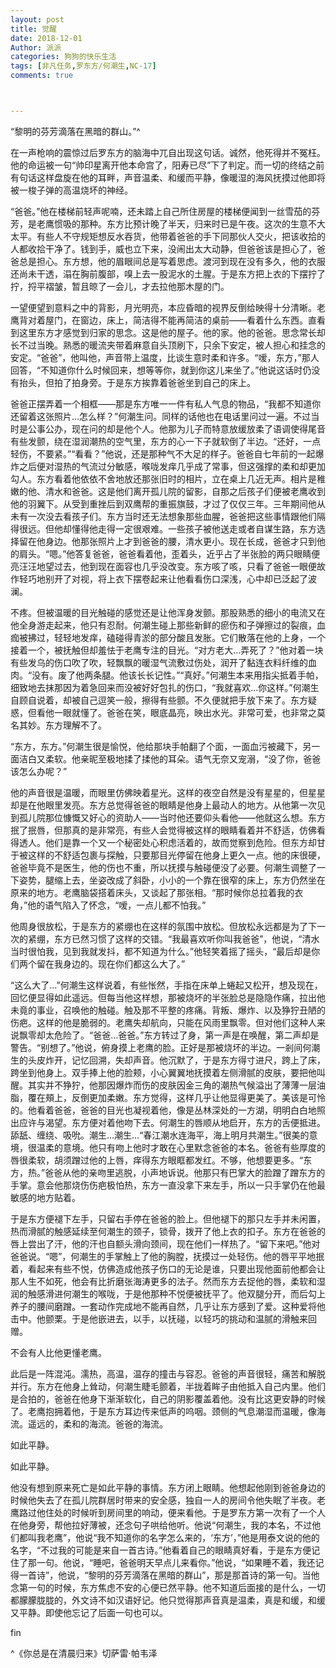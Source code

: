```yaml
---
layout: post
title: 觉醒
date: 2018-12-01
Author: 派派
categories: 狗狗的快乐生活
tags: [非凡任务,罗东方/何潮生,NC-17]
comments: true



---
```




“黎明的芬芳滴落在黑暗的群山。”^

在一声枪响的震惊过后罗东方的脑海中兀自出现这句话。诚然，他死得并不冤枉。他的命运被一句“帅印星离开他本命宫了，阳寿已尽”下了判定。而一切的终结之前有句话这样盘旋在他的耳畔，声音温柔、和缓而平静，像暖湿的海风抚摸过他即将被一梭子弹的高温烧坏的神经。

“爸爸。”他在楼梯前轻声呢喃，还未踏上自己所住房屋的楼梯便闻到一丝雪茄的芬芳，是老鹰惯吸的那种。东方比预计晚了半天，归来时已是午夜。这次的生意不大太平。有些人不守规矩想反水吞货，他带着爸爸的手下同那伙人交火，把该收拾的人都收拾干净了。钱到手，威也立下来，没闹出太大动静，但爸爸该是担心了，爸爸总是担心。东方想，他的眉眼间总是写着思虑。渡河到现在没有多久，他的衣服还尚未干透，溻在胸前腹部，嗅上去一股泥水的土腥。于是东方把上衣的下摆拧了拧，捋平褶皱，暂且晾了一会儿，才去拉他那木屋的门。

一望便望到意料之中的背影，月光明亮，本应昏暗的视界反倒给映得十分清晰。老鹰背对着屋门，在窗边，床上，简洁得不能再简洁的桌前——看着什么东西。直看到这里东方才感觉到归家的思念。这是他的屋子。他的家。他的爸爸。思念常长却长不过当晚。熟悉的暖流夹带着麻意自头顶刷下，只余下安定，被人担心和挂念的安定。“爸爸”，他叫他，声音带上温度，比谈生意时柔和许多。“嗳，东方，”那人回答，“不知道你什么时候回来，想等等你，就到你这儿来坐了。”他说这话时仍没有抬头，但拍了拍身旁。于是东方挨靠着爸爸坐到自己的床上。

爸爸正摆弄着一个相框——那是东方唯一一件有私人气息的物品，“我都不知道你还留着这张照片…怎么样？”何潮生问。同样的话他也在电话里问过一遍。不过当时是公事公办，现在问的却是他个人。他那为儿子而特意放缓放柔了语调使得尾音有些发颤，绕在湿润潮热的空气里，东方的心一下子就软倒了半边。“还好，一点轻伤，不要紧。”“看看？”他说，还是那种气不大足的样子。爸爸自七年前的一起爆炸之后便对湿热的气流过分敏感，喉咙发痒几乎成了常事，但这强撑的柔和却更加勾人。东方看着他依依不舍地放还那张旧时的相片，立在桌上几近无声。相片是稚嫩的他、清水和爸爸。这是他们离开孤儿院的留影，自那之后孩子们便被老鹰收到他的羽翼下。从受到重挫后到双鹰帮的重振旗鼓，才过了仅仅三年。三年期间他从未有一次没去看孩子们。东方当时还无法想象那些血腥，爸爸把这些事情跟他们隔得很远。但他却懂得他走得一定很艰难。一些孩子被他送走或者自谋生路，东方选择留在他身边。他那张照片上才到爸爸的腰，清水更小。现在长成，爸爸才只到他的肩头。“嗯。”他答复爸爸，爸爸看着他，歪着头，近乎占了半张脸的两只眼睛便亮汪汪地望过去，他到现在面容也几乎没改变。东方咳了咳，只看了爸爸一眼便故作轻巧地别开了对视，将上衣下摆卷起来让他看看伤口深浅，心中却已泛起了波澜。

不疼。但被温暖的目光触碰的感觉还是让他浑身发颤。那股熟悉的细小的电流又在他全身游走起来，他只有忍耐。何潮生碰上那些新鲜的瘀伤和子弹擦过的裂痕，血痂被拂过，轻轻地发痒，磕碰得青淤的部分酸且发胀。它们散落在他的上身，一个接着一个，被抚触但却羞怯于老鹰专注的目光。“对方老大…弄死了？”他对着一块有些发乌的伤口吹了吹，轻飘飘的暖湿气流敷过伤处，润开了黏连衣料纤维的血肉。“没有。废了他两条腿。他该长长记性。”“真好。”何潮生本来用指尖抵着手帕，细致地去抹那因为着急回来而没被好好包扎的伤口，“我就喜欢…你这样。”何潮生自顾自说着，却被自己逗笑一般，擦得有些颤。不久便就把手放下来了。东方疑惑，但看他一眼就懂了。爸爸在笑，眼底晶亮，映出水光。非常可爱，也非常之莫名其妙。东方理解不了。

“东方，东方。”何潮生很是愉悦，他给那块手帕翻了个面，一面血污被藏下，另一面洁白又柔软。他亲昵至极地揉了揉他的耳朵。语气无奈又宠溺，“没了你，爸爸该怎么办呢？” 

他的声音很是温暖，而眼里仿佛映着星光。这样的夜空自然是没有星星的，但星星却是在他眼里发亮。东方总觉得爸爸的眼睛是他身上最动人的地方。从他第一次见到孤儿院那位慷慨又好心的资助人——当时他还要仰头看他——他就这么想。东方抿了抿唇，但那真的是非常亮，有些人会觉得被这样的眼睛看着并不舒适，仿佛看得透人。他们是靠一个又一个秘密处心积虑活着的，故而觉察到危险。但东方却甘于被这样的不舒适包裹与探触，只要那目光停留在他身上更久一点。他的床很硬，爸爸毕竟不是医生，他的伤也不重，所以抚摸与触碰便没了必要。何潮生调整了一下姿势，腿缩上去，坐姿改成了斜卧，小小的一个靠在很窄的床上，东方仍然坐在原来的地方。老鹰脑袋搭着床头，又谈起了那张相。“那时候你总拉着我的衣角，”他的语气陷入了怀念，“嗳，一点儿都不怕我。”

他周身很放松，于是东方的紧绷也在这样的氛围中放松。但放松永远都是为了下一次的紧绷，东方已然习惯了这样的交错。“我最喜欢听你叫我爸爸”，他说，“清水当时很怕我，见到我就发抖，都不知道为什么。”他轻笑着摇了摇头，“最后却是你们两个留在我身边的。现在你们都这么大了。”

“这么大了…”何潮生这样说着，有些怅然，手指在床单上蜷起又松开，想及现在，回忆便显得如此遥远。但每当他这样想，那被烧坏的半张脸总是隐隐作痛，拉出他未竟的事业，召唤他的触碰。触及那不平整的疼痛。背叛、爆炸、以及狰狞丑陋的伤疤。这样的他是脆弱的。老鹰失却航向，只能在风雨里飘零。但对他们这种人来说飘零却太危险了。“爸爸…爸爸。”东方转过了身，第一声是在唤醒，第二声却是警告。“别想了。”他说，俯身摸上老鹰的脸。正好是那被烧坏的半边。一剎间何潮生的头皮炸开，记忆回溯，失却声音。他沉默了，于是东方得寸进尺，跨上了床，跨坐到他身上。双手捧上他的脸颊，小心翼翼地抚摸着左侧滑腻的皮肤，要把他叫醒。其实并不狰狞，他那因爆炸而伤的皮肤因金三角的潮热气候溢出了薄薄一层油脂，覆在頰上，反倒更加柔嫩。东方觉得，这样几乎让他显得更美了。美该是可怜的。他看着爸爸，爸爸的目光也凝视着他，像是丛林深处的一方湖，明明白白地照出应许与渴望。东方便对着他吻下去。何潮生的唇顺从地启开，东方的舌便抵进。舔舐、缠绕、吸吮。潮生…潮生…“春江潮水连海平，海上明月共潮生。”很美的意境，很温柔的意境。他只有吻上他时才敢在心里默念爸爸的本名。爸爸有些厚度的唇很柔软，胡须蹭过他的上唇，痒得东方眼眶都发红。不够，他想要更多。“东方，热。”爸爸从他的亲吻里逃脱，小声地诉说。他那只有巴掌大的脸蹭了蹭东方的手掌。意会他那烧伤伤疤极怕热，东方一直没拿下来左手，所以一只手掌仍在他最敏感的地方贴着。

于是东方便褪下左手，只留右手停在爸爸的脸上。但他褪下的那只左手并未闲置，热而滑腻的触感延续至何潮生的颈子，锁骨，拨开了他上衣的扣子。东方在爸爸的唇上尝出了汗，他的汗也自额头滑向颈间，现在他们一样热了。“留下来吧。”他对爸爸说。“嗯”，何潮生的手掌触上了他的胸膛，抚摸过一处轻伤。他的唇平平地抿着，看起来有些不悦，仿佛造成他孩子伤口的无论是谁，只要出现他面前他都会让那人生不如死，他会有比折磨张海涛更多的法子。然而东方去捉他的唇，柔软和湿润的触感滑进何潮生的喉咙，于是他那种不悦便被抚平了。他双腿分开，而后勾上养子的腰间磨蹭。一套动作完成地不能再自然，几乎让东方感到了爱。这种爱将他击中。他颤栗。于是他嵌进去，以手，以抚碰，以轻巧的挑动和温腻的滑触来回赠。

不会有人比他更懂老鹰。

此后是一阵混沌。濡热，高温，温存的撞击与容忍。爸爸的声音很轻，痛苦和解脱并行。东方在他身上耸动，何潮生睫毛颤着，半拢着眸子由他抵入自己内里。他们是合拍的，爸爸在他身下渐渐软化，自己的阴影覆盖着他。没有比这更安静的时候了。老鹰抱拥着他，于是东方耳边传来低声的呜咽。颈侧的气息潮湿而温暖，像海流。遥远的，柔和的海流。爸爸的海流。

如此平静。

如此平静。

他没有想到原来死亡是如此平静的事情。东方闭上眼睛。他想起他刚到爸爸身边的时候他失去了在孤儿院群居时带来的安全感，独自一人的房间令他失眠了半夜。老鹰路过他住处的时候听到房间里的响动，便来看他。于是罗东方第一次有了一个人在他身旁，帮他拉好薄被，还念句子哄给他听。他说“何潮生，我的本名，不过他们都叫我老鹰”，他说“我不知道你的名字怎么来的，‘东方’，”他是用泰文说的他的名字，“不过我的可能是来自一首古诗。”他看着自己的眼睛真好看，于是东方便记住了那一句。他说，“睡吧，爸爸明天早点儿来看你。”他说，“如果睡不着，我还记得一首诗”，他说，“黎明的芬芳滴落在黑暗的群山”，那是那首诗的第一句。当他念第一句的时候，东方焦虑不安的心便已然平静。他不知道后面接的是什么，一切都朦朦胧胧的，外文诗不如汉语好记。他只觉得那声音真是温柔，真是和缓，和缓又平静。即使他忘记了后面一句也可以。

fin

^《你总是在清晨归来》切萨雷·帕韦泽

